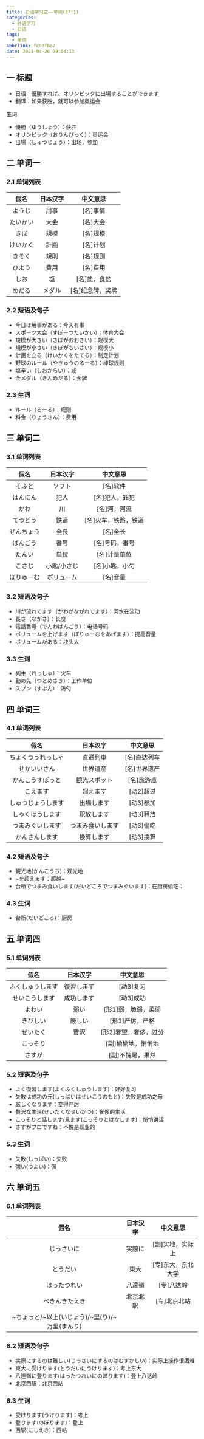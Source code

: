 ```yaml
---
title: 日语学习之——单词(37.1)
categories:
  - 外语学习
  - 日语
tags:
  - 单词
abbrlink: fc98fba7
date: 2021-04-26 09:04:13
---
```

## 一 标题

* 日语：優勝すれば、オリンピックに出場することができます
* 翻译：如果获胜，就可以参加奥运会

<!--more-->

生词

* 優勝（ゆうしょう）：获胜
* オリンピック（おりんぴっく）：奥运会
* 出場（しゅつじょう）：出场，参加

## 二 单词一

### 2.1 单词列表

|   假名   | 日本汉字 |     中文意思     |
| :------: | :------: | :--------------: |
|  ようじ  |   用事   |     [名]事情     |
| たいかい |   大会   |     [名]大会     |
|   きぼ   |   規模   |     [名]规模     |
| けいかく |   計画   |     [名]计划     |
|  きそく  |   規則   |     [名]规则     |
|  ひよう  |   費用   |     [名]费用     |
|   しお   |    塩    |   [名]盐，食盐   |
|  めだる  |  メダル  | [名]纪念碑，奖牌 |

### 2.2 短语及句子

* 今日は用事がある：今天有事
* スポーツ大会（すぽーつたいかい）：体育大会
* 規模が大きい（きぼがおおきい）：规模大
* 規模が小さい（きぼがちいさい）：规模小
* 計画を立る（けいかくをたてる）：制定计划
* 野球のルール（やきゅうのるーる）：棒球规则
* 塩辛い（しおからい）：咸
* 金メダル（きんめだる）：金牌

### 2.3 生词

* ルール（るーる）：规则
* 料金（りょうきん）：费用

## 三 单词二

### 3.1 单词列表

|    假名    |  日本汉字   |       中文意思       |
| :--------: | :---------: | :------------------: |
|   そふと   |   ソフト    |       [名]软件       |
|  はんにん  |    犯人     |    [名]犯人，罪犯    |
|    かわ    |     川      |     [名]河，河流     |
|  てつどう  |    鉄道     | [名]火车，铁路，铁道 |
| ぜんちょう |    全長     |       [名]全长       |
|  ばんごう  |    番号     |    [名]号码，番号    |
|   たんい   |    単位     |     [名]计量单位     |
|   こさじ   | 小匙/小さじ |    [名]小匙，小勺    |
| ぼりゅーむ | ボリューム  |       [名]音量       |

### 3.2 短语及句子

* 川が流れでます（かわがながれでます）：河水在流动
* 長さ（ながさ）：长度
* 電話番号（でんわばんごう）：电话号码
* ボリュームを上げます（ぼりゅーむをあげます）：提高音量
* ボリュームがある：块头大

### 3.3 生词

* 列車（れっしゃ）：火车
* 勤め先（つとめさき）：工作单位
* スプン（すぷん）：汤勺

## 四 单词三

### 4.1 单词列表

|        假名        |     日本汉字     |   中文意思   |
| :----------------: | :--------------: | :----------: |
| ちょくつうれっしゃ |     直通列車     | [名]直达列车 |
|    せかいいさん    |     世界遺産     | [名]世界遗产 |
|  かんこうすぽっと  |   観光スポット   |  [名]旅游点  |
|      こえます      |     超えます     |  [动2]超过   |
| しゅつじょうします |    出場します    |  [动3]参加   |
|  しゃくほうします  |    釈放します    |  [动3]释放   |
|  つまみぐいします  | つまみ食いします |  [动3]偷吃   |
|   かんさんします   |    換算します    |  [动3]换算   |

### 4.2 短语及句子

* 観光地(かんこうち)：观光地
* \~を超えます：超越\~
* 台所でつまみ食いします(だいどころでつまみぐいます)：在厨房偷吃：

### 4.3 生词

* 台所(だいどころ)：厨房

## 五 单词四

### 5.1 单词列表

|       假名       |  日本汉字  |       中文意思        |
| :--------------: | :--------: | :-------------------: |
| ふくしゅうします | 復習します |       [动3]复习       |
|  せいこうします  | 成功します |       [动3]成功       |
|      よわい      |    弱い    |  [形1]弱，脆弱，柔弱  |
|     きびしい     |   厳しい   |    [形1]严厉，严格    |
|     ぜいたく     |    贅沢    | [形2]奢望，奢侈，过分 |
|     こっそり     |            |  [副]偷偷地，悄悄地   |
|      さすが      |            |   [副]不愧是，果然    |

### 5.2 短语及句子

* よく復習します(よくふくしゅうします)：好好复习
* 失敗は成功の元(しっぱいはせいこうのもと)：失败是成功之母
* 厳しくなります：变得严厉
* 贅沢な生活(ぜいたくなせいかつ)：奢侈的生活
* こっそりと話します/見ます(こっそりとはなします)：悄悄讲话
* さすがプロですね：不愧是职业的

### 5.3 生词

* 失敗(しっぱい)：失败
* 強い(つよい)：强

## 六 单词五

### 6.1 单词列表

|                      假名                       | 日本汉字 |      中文意思      |
| :---------------------------------------------: | :------: | :----------------: |
|                   じっさいに                    |  実際に  |  [副]实地，实际上  |
|                    とうだい                     |   東大   | [专]东大，东北大学 |
|                  はったつれい                   |  八達嶺  |     [专]八达岭     |
|                 ぺきんきたえき                  | 北京北駅 |    [专]北京北站    |
| \~ちょっと/\~以上(いじょう)/\~里(り)/\~万里(まんり) |          |                    |

### 6.2 短语及句子

* 実際にするのは難しい(じっさいにするのはむずかしい)：实际上操作很困难
* 東大に受けります(とうだいにうけります)：考上东大
* 八達嶺に登ります(はったつれいにのぼります)：登上八达岭
* 北京西駅：北京西站

### 6.3 生词

* 受けります(うけります)：考上
* 登ります(のぼります)：登上
* 西駅(にしえき)：西站